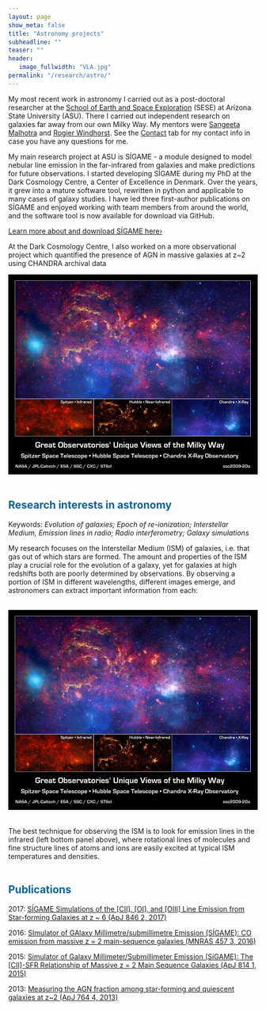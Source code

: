 ```yaml
---
layout: page
show_meta: false
title: "Astronomy projects"
subheadline: ""
teaser: ""
header:
   image_fullwidth: "VLA.jpg"
permalink: "/research/astro/"
---
```


My most recent work in astronomy I carried out as a post-doctoral researcher at the [School of Earth and Space Exploration](https://sese.asu.edu/) (SESE)
at Arizona State University (ASU). 
There I carried out independent research on galaxies far away from our own Milky Way. 
My mentors were [Sangeeta Malhotra](https://asu.pure.elsevier.com/en/persons/sangeeta-malhotra) and [Rogier Windhorst](http://sese-archive.asu.edu/people/rogier-windhorst). 
See the [Contact](http://kpolsen.github.io/Contact/) tab for my contact info in case you have any questions for me.




My main research project at ASU is SÍGAME - a module designed to model nebular line emission in the 
far-infrared from galaxies and make predictions 
for future observations. 
I started developing SÍGAME during my PhD at the Dark Cosmology Centre, a Center of Excellence in Denmark. 
Over the years, it grew into a mature software tool, rewritten in python and applicable to many cases of 
galaxy studies. 
I have led three first-author publications on SÍGAME and enjoyed working with team members from around the world, 
and the software tool is now available for download via GitHub. 

<a class="radius button small" href="{{ site.url }}/SIGAME_dev/">Learn more about and download SÍGAME here›</a>


At the Dark Cosmology Centre, I also worked on a more observational project which quantified the presence 
of AGN in massive galaxies at z~2 using CHANDRA archival data

<center><img src="ism.jpg" width="600"></center><br>

<h2 style="color: #006699">Research interests in astronomy</h2>
Keywords: <i>Evolution of galaxies; Epoch of re-ionization; Interstellar Medium, 
Emission lines in radio; Radio interferometry; Galaxy simulations</i> <br>

My research focuses on the Interstellar Medium (ISM) of galaxies, i.e. that gas out of which stars are formed. 
The amount and properties of the ISM play a crucial role for the evolution of a galaxy, yet for galaxies at 
high redshifts both are poorly determined by observations. 
By observing a portion of ISM in different wavelengths, different images emerge, 
and astronomers can extract important information from each:<br><br>

<center><img src="ism.jpg" width="600"></center><br>

The best technique for observing the ISM is to look for emission lines in the infrared (left bottom panel above), 
where rotational lines of molecules and fine structure lines of atoms and ions are easily excited at 
typical ISM temperatures and densities. <br><br>

<h2 style="color: #006699">Publications</h2>

2017: <a href="http://adsabs.harvard.edu/abs/2017ApJ...846..105O">SÍGAME Simulations of the [CII], [OI], and [OIII] Line Emission from Star-forming Galaxies at z ~ 6 (ApJ 846 2, 2017)</a>

2016: <a href="http://adsabs.harvard.edu/cgi-bin/bib_query?arXiv:1507.00012">SImulator of GAlaxy Millimetre/submillimetre Emission (SÍGAME): CO emission from massive z = 2 main-sequence galaxies (MNRAS 457 3, 2016)</a>

2015: <a href="http://adsabs.harvard.edu/cgi-bin/bib_query?arXiv:1507.00362">Simulator of Galaxy Millimeter/Submillimeter Emission (SíGAME): The [CII]-SFR Relationship of Massive z = 2 Main Sequence Galaxies (ApJ 814 1, 2015)</a>

2013: <a href="http://adsabs.harvard.edu/cgi-bin/bib_query?arXiv:1212.1158">Measuring the AGN fraction among star-forming and quiescent galaxies at z~2 (ApJ 764 4, 2013)</a>
